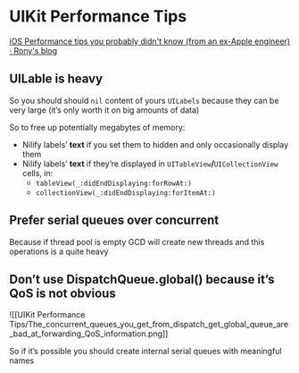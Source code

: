 # UIKit Performance Tips

[iOS Performance tips you probably didn't know (from an ex-Apple engineer) · Rony's blog](https://www.fadel.io/blog/posts/ios-performance-tips-you-probably-didnt-know/)

## **UILable is heavy**

So you should should `nil` content of yours `UILabels` because they can be very large (it’s only worth it on big amounts of data)

So to free up potentially megabytes of memory:

- Nilify labels’ **text** if you set them to hidden and only occasionally display them
- Nilify labels’ **text** if they’re displayed in `UITableView`**/**`UICollectionView` cells, in:
    - `tableView(_:didEndDisplaying:forRowAt:)`
    - `collectionView(_:didEndDisplaying:forItemAt:)`

## **Prefer serial queues over concurrent**

Because if thread pool is empty GCD will create new threads and this operations is a quite heavy

## Don’t use **DispatchQueue.global()** because it’s QoS is not obvious

![[UIKit Performance Tips/The_concurrent_queues_you_get_from_dispatch_get_global_queue_are_bad_at_forwarding_QoS_information.png]]

So if it’s possible you should create internal serial queues with meaningful names